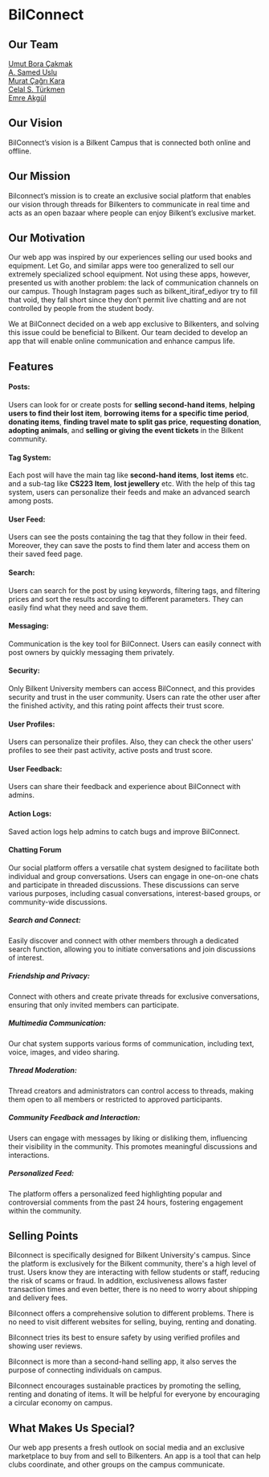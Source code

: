 # BilConnect

## Our Team
[Umut Bora Çakmak](https://github.com/UBoraCakmak)<br>
[A. Samed Uslu](https://github.com/sameduslu)<br>
[Murat Çağrı Kara](https://github.com/Murat-Cagri)<br>
[Celal S. Türkmen](https://github.com/celaltrk)<br>
[Emre Akgül](https://github.com/Emre-Akgul)<br>

## Our Vision
BilConnect’s vision is a Bilkent Campus that is connected both online and offline.

## Our Mission
Bilconnect’s mission is to create an exclusive social platform that enables our vision through threads for Bilkenters to communicate in real time and acts as an open bazaar where people can enjoy Bilkent’s exclusive market.

## Our Motivation
Our web app was inspired by our experiences selling our used books and equipment. Let Go, and similar apps were too generalized to sell our extremely specialized school equipment. Not using these apps, however, presented us with another problem: the lack of communication channels on our campus. Though Instagram pages such as bilkent_itiraf_ediyor try to fill that void, they fall short since they don’t permit live chatting and are not controlled by people from the student body.

We at BilConnect decided on a web app exclusive to Bilkenters, and solving this issue could be beneficial to Bilkent. Our team decided to develop an app that will enable online communication and enhance campus life.

## Features

#### Posts: 
Users can look for or create posts for **selling second-hand items**, **helping users to find their lost item**, **borrowing items for a specific time period**, **donating items**, **finding travel mate to split gas price**, **requesting donation**, **adopting animals**, and **selling or giving the event tickets** in the Bilkent community.

#### Tag System: 
Each post will have the main tag like **second-hand items**, **lost items** etc. and a sub-tag like **CS223 Item**, **lost jewellery** etc. With the help of this tag system, users can personalize their feeds and make an advanced search among posts.

#### User Feed: 
Users can see the posts containing the tag that they follow in their feed. Moreover, they can save the posts to find them later and access them on their saved feed page.

#### Search: 
Users can search for the post by using keywords, filtering tags, and filtering prices and sort the results according to different parameters. They can easily find what they need and save them.

#### Messaging: 
Communication is the key tool for BilConnect. Users can easily connect with post owners by quickly messaging them privately.

#### Security: 
Only Bilkent University members can access BilConnect, and this provides security and trust in the user community. Users can rate the other user after the finished activity, and this rating point affects their trust score. 

#### User Profiles: 
Users can personalize their profiles. Also, they can check the other users' profiles to see their past activity, active posts and trust score.

#### User Feedback: 
Users can share their feedback and experience about BilConnect with admins.

#### Action Logs: 
Saved action logs help admins to catch bugs and improve BilConnect.

#### Chatting Forum
Our social platform offers a versatile chat system designed to facilitate both individual and group conversations. Users can engage in one-on-one chats and participate in threaded discussions. These discussions can serve various purposes, including casual conversations, interest-based groups, or community-wide discussions.

##### Search and Connect:
Easily discover and connect with other members through a dedicated search function, allowing you to initiate conversations and join discussions of interest.

##### Friendship and Privacy: 
Connect with others and create private threads for exclusive conversations, ensuring that only invited members can participate.

##### Multimedia Communication:
Our chat system supports various forms of communication, including text, voice, images, and video sharing.

##### Thread Moderation:
Thread creators and administrators can control access to threads, making them open to all members or restricted to approved participants.

##### Community Feedback and Interaction: 
Users can engage with messages by liking or disliking them, influencing their visibility in the community. This promotes meaningful discussions and interactions.

##### Personalized Feed: 
The platform offers a personalized feed highlighting popular and controversial comments from the past 24 hours, fostering engagement within the community.


## Selling Points
Bilconnect is specifically designed for Bilkent University's campus. Since the platform is exclusively for the Bilkent community, there's a high level of trust. Users know they are interacting with fellow students or staff, reducing the risk of scams or fraud. In addition, exclusiveness allows faster transaction times and even better, there is no need to worry about shipping and delivery fees. 

Bilconnect offers a comprehensive solution to different problems. There is no need to visit different websites for selling, buying, renting and donating.

Bilconnect tries its best to ensure safety by using verified profiles and showing user reviews.

Bilconnect is more than a second-hand selling app, it also serves the purpose of connecting individuals on campus.

Bilconnect encourages sustainable practices by promoting the selling, renting and donating of items. It will be helpful for everyone by encouraging a circular economy on campus.

## What Makes Us Special?
Our web app presents a fresh outlook on social media and an exclusive marketplace to buy from and sell to Bilkenters. An app is a tool that can help clubs coordinate, and other groups on the campus communicate.
